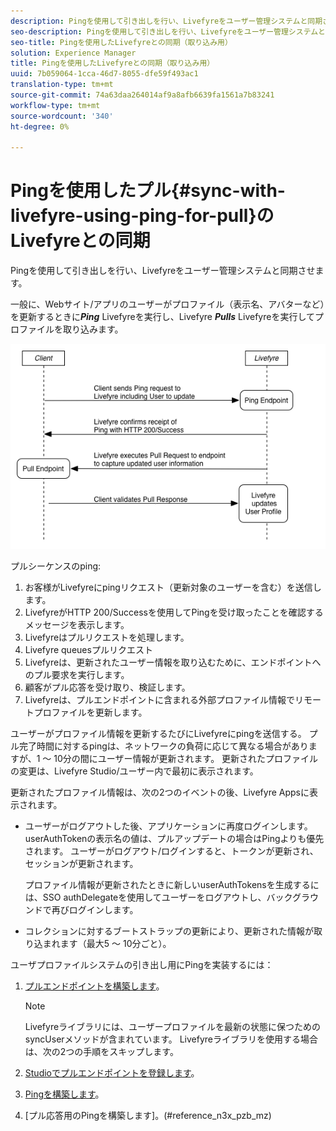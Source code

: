 ```yaml
---
description: Pingを使用して引き出しを行い、Livefyreをユーザー管理システムと同期させます。
seo-description: Pingを使用して引き出しを行い、Livefyreをユーザー管理システムと同期させます。
seo-title: Pingを使用したLivefyreとの同期（取り込み用）
solution: Experience Manager
title: Pingを使用したLivefyreとの同期（取り込み用）
uuid: 7b059064-1cca-46d7-8055-dfe59f493ac1
translation-type: tm+mt
source-git-commit: 74a63daa264014af9a8afb6639fa1561a7b83241
workflow-type: tm+mt
source-wordcount: '340'
ht-degree: 0%

---
```



# Pingを使用したプル{#sync-with-livefyre-using-ping-for-pull}のLivefyreとの同期

Pingを使用して引き出しを行い、Livefyreをユーザー管理システムと同期させます。

一般に、Webサイト/アプリのユーザーがプロファイル（表示名、アバターなど）を更新するときに&#x200B;***Ping*** Livefyreを実行し、Livefyre ***Pulls*** Livefyreを実行してプロファイルを取り込みます。

![](assets/Ping-for-Pull.png)

プルシーケンスのping:

1. お客様がLivefyreにpingリクエスト（更新対象のユーザーを含む）を送信します。
1. LivefyreがHTTP 200/Successを使用してPingを受け取ったことを確認するメッセージを表示します。
1. Livefyreはプルリクエストを処理します。
1. Livefyre queuesプルリクエスト
1. Livefyreは、更新されたユーザー情報を取り込むために、エンドポイントへのプル要求を実行します。
1. 顧客がプル応答を受け取り、検証します。
1. Livefyreは、プルエンドポイントに含まれる外部プロファイル情報でリモートプロファイルを更新します。

ユーザーがプロファイル情報を更新するたびにLivefyreにpingを送信する。 プル完了時間に対するpingは、ネットワークの負荷に応じて異なる場合がありますが、1 ～ 10分の間にユーザー情報が更新されます。 更新されたプロファイルの変更は、Livefyre Studio/ユーザー内で最初に表示されます。

更新されたプロファイル情報は、次の2つのイベントの後、Livefyre Appsに表示されます。

* ユーザーがログアウトした後、アプリケーションに再度ログインします。 userAuthTokenの表示名の値は、プルアップデートの場合はPingよりも優先されます。 ユーザーがログアウト/ログインすると、トークンが更新され、セッションが更新されます。

   プロファイル情報が更新されたときに新しいuserAuthTokensを生成するには、SSO authDelegateを使用してユーザーをログアウトし、バックグラウンドで再びログインします。

* コレクションに対するブートストラップの更新により、更新された情報が取り込まれます（最大5 ～ 10分ごと）。

ユーザプロファイルシステムの引き出し用にPingを実装するには：

1. [プルエンドポイントを構築します](#t_build_the_pull_endpoint)。

   >[!NOTE]
   >
   >Livefyreライブラリには、ユーザープロファイルを最新の状態に保つためのsyncUserメソッドが含まれています。 Livefyreライブラリを使用する場合は、次の2つの手順をスキップします。

1. [Studioでプルエンドポイントを登録します](#register_the_endpoint_with_studio)。
1. [Pingを構築します](#t_build_the_ping)。
1. [プル応答用のPingを構築します]。(#reference_n3x_pzb_mz)
